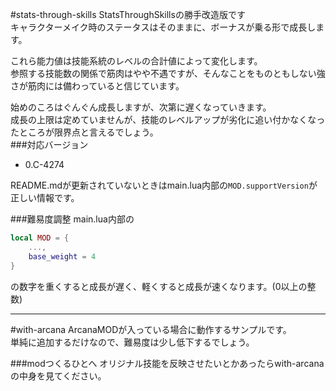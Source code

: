 #stats-through-skills
StatsThroughSkillsの勝手改造版です  
キャラクターメイク時のステータスはそのままに、ボーナスが乗る形で成長します。  

これら能力値は技能系統のレベルの合計値によって変化します。  
参照する技能数の関係で筋肉はやや不遇ですが、そんなことをものともしない強さが筋肉には備わっていると信じています。  

始めのころはぐんぐん成長しますが、次第に遅くなっていきます。   
成長の上限は定めていませんが、技能のレベルアップが劣化に追い付かなくなったところが限界点と言えるでしょう。  
###対応バージョン
- 0.C-4274

README.mdが更新されていないときはmain.lua内部の`MOD.supportVersion`が正しい情報です。

###難易度調整
main.lua内部の
```lua
local MOD = {
    ...,
    base_weight = 4
}
```
の数字を重くすると成長が遅く、軽くすると成長が速くなります。(0以上の整数)

--------------------------------------------------------------------------------
#with-arcana
ArcanaMODが入っている場合に動作するサンプルです。   
単純に追加するだけなので、難易度は少し低下するでしょう。

###modつくるひとへ
オリジナル技能を反映させたいとかあったらwith-arcanaの中身を見てください。  


